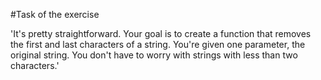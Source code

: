 #Task of the exercise

'It's pretty straightforward. Your goal is to create a function that removes the first and last characters of a string. You're given one parameter, the original string. You don't have to worry with strings with less than two characters.'